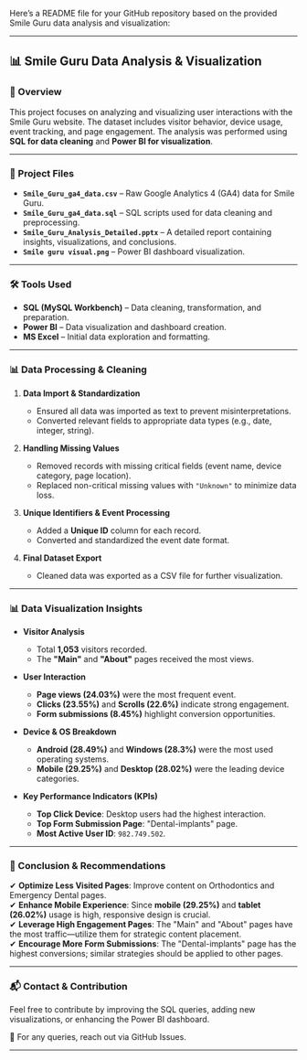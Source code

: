 Here’s a README file for your GitHub repository based on the provided Smile Guru data analysis and visualization:

---

## 📊 Smile Guru Data Analysis & Visualization

### 📝 Overview
This project focuses on analyzing and visualizing user interactions with the Smile Guru website. The dataset includes visitor behavior, device usage, event tracking, and page engagement. The analysis was performed using **SQL for data cleaning** and **Power BI for visualization**.

---

### 📂 Project Files

- **`Smile_Guru_ga4_data.csv`** – Raw Google Analytics 4 (GA4) data for Smile Guru.
- **`Smile_Guru_ga4_data.sql`** – SQL scripts used for data cleaning and preprocessing.
- **`Smile_Guru_Analysis_Detailed.pptx`** – A detailed report containing insights, visualizations, and conclusions.
- **`Smile guru visual.png`** – Power BI dashboard visualization.

---

### 🛠️ Tools Used

- **SQL (MySQL Workbench)** – Data cleaning, transformation, and preparation.
- **Power BI** – Data visualization and dashboard creation.
- **MS Excel** – Initial data exploration and formatting.

---

### 📊 Data Processing & Cleaning

1. **Data Import & Standardization**  
   - Ensured all data was imported as text to prevent misinterpretations.
   - Converted relevant fields to appropriate data types (e.g., date, integer, string).

2. **Handling Missing Values**  
   - Removed records with missing critical fields (event name, device category, page location).
   - Replaced non-critical missing values with `"Unknown"` to minimize data loss.

3. **Unique Identifiers & Event Processing**  
   - Added a **Unique ID** column for each record.
   - Converted and standardized the event date format.

4. **Final Dataset Export**  
   - Cleaned data was exported as a CSV file for further visualization.

---

### 📊 Data Visualization Insights

- **Visitor Analysis**  
  - Total **1,053** visitors recorded.
  - The **"Main"** and **"About"** pages received the most views.
  
- **User Interaction**  
  - **Page views (24.03%)** were the most frequent event.
  - **Clicks (23.55%)** and **Scrolls (22.6%)** indicate strong engagement.
  - **Form submissions (8.45%)** highlight conversion opportunities.

- **Device & OS Breakdown**  
  - **Android (28.49%)** and **Windows (28.3%)** were the most used operating systems.
  - **Mobile (29.25%)** and **Desktop (28.02%)** were the leading device categories.
  
- **Key Performance Indicators (KPIs)**  
  - **Top Click Device**: Desktop users had the highest interaction.
  - **Top Form Submission Page**: "Dental-implants" page.
  - **Most Active User ID**: `982.749.502`.

---

### 📌 Conclusion & Recommendations

✔ **Optimize Less Visited Pages**: Improve content on Orthodontics and Emergency Dental pages.  
✔ **Enhance Mobile Experience**: Since **mobile (29.25%)** and **tablet (26.02%)** usage is high, responsive design is crucial.  
✔ **Leverage High Engagement Pages**: The "Main" and "About" pages have the most traffic—utilize them for strategic content placement.  
✔ **Encourage More Form Submissions**: The "Dental-implants" page has the highest conversions; similar strategies should be applied to other pages.

---

### 📬 Contact & Contribution

Feel free to contribute by improving the SQL queries, adding new visualizations, or enhancing the Power BI dashboard.

📧 For any queries, reach out via GitHub Issues.

---
